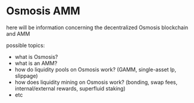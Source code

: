 # Osmosis AMM

here will be information concerning the decentralized Osmosis blockchain and AMM

possible topics:

* what is Osmosis?
* what is an AMM?
* how do liquidity pools on Osmosis work? (GAMM, single-asset lp, slippage)
* how does liquidity mining on Osmosis work? (bonding, swap fees, internal/external rewards, superfluid staking)
* etc
